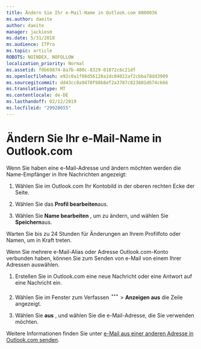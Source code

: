 ```yaml
---
title: Ändern Sie Ihr e-Mail-Name in Outlook.com 8000036
ms.author: daeite
author: daeite
manager: jackiesm
ms.date: 5/31/2018
ms.audience: ITPro
ms.topic: article
ROBOTS: NOINDEX, NOFOLLOW
localization_priority: Normal
ms.assetid: f0b69874-8a7b-480c-8329-01872c6c21df
ms.openlocfilehash: e92c0a1f08d56128a1dc04022af2cbba78dd3909
ms.sourcegitcommit: dd43cc0a9470f98b8ef2a3787c823801d674c666
ms.translationtype: MT
ms.contentlocale: de-DE
ms.lasthandoff: 02/12/2019
ms.locfileid: "29928655"
---
```

# <a name="change-your-email-name-in-outlookcom"></a>Ändern Sie Ihr e-Mail-Name in Outlook.com

Wenn Sie haben eine e-Mail-Adresse und ändern möchten werden die Name-Empfänger in Ihre Nachrichten angezeigt:
  
1. Wählen Sie im Outlook.com Ihr Kontobild in der oberen rechten Ecke der Seite.
    
2. Wählen Sie das **Profil bearbeiten**aus. 
    
3. Wählen Sie **Name bearbeiten** , um zu ändern, und wählen Sie **Speichern**aus. 
    
Warten Sie bis zu 24 Stunden für Änderungen an Ihrem Profilfoto oder Namen, um in Kraft treten.
  
Wenn Sie mehrere e-Mail-Alias oder Adresse Outlook.com-Konto verbunden haben, können Sie zum Senden von e-Mail von einem Ihrer Adressen auswählen.
  
1. Erstellen Sie in Outlook.com eine neue Nachricht oder eine Antwort auf eine Nachricht ein.
    
2. Wählen Sie im Fenster zum Verfassen ![mehr der Gruppe Aktionen Symbol. ](media/b97ea7cd-eeb0-49c5-a564-7ca2d2e33909.png) \> **Anzeigen aus** die Zeile angezeigt. 
    
3. Wählen Sie **aus** , und wählen Sie die e-Mail-Adresse, die Sie verwenden möchten. 
    
Weitere Informationen finden Sie unter [e-Mail aus einer anderen Adresse in Outlook.com senden](https://go.microsoft.com/fwlink/p/?linkid=2001701&amp;clcid=0x409).
  

